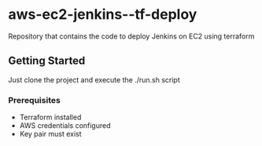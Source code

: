 # aws-ec2-jenkins--tf-deploy
Repository that contains the code to deploy Jenkins on EC2 using terraform

## Getting Started
Just clone the project and execute the ./run.sh script

### Prerequisites
- Terraform installed
- AWS credentials configured
- Key pair must exist